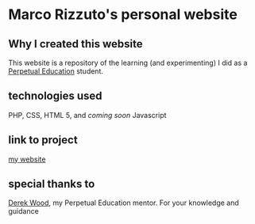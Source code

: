 # Marco Rizzuto's personal website

## Why I created this website
This website is a repository of the learning (and experimenting) I did as a [Perpetual Education](https://perpetual.education) student. 

## technologies used
PHP, CSS, HTML 5, and *coming soon* Javascript

## link to project
[my website](https://peprojects.dev/alpha-1/mprizzuto/)

## special thanks to 
[Derek Wood](https://github.com/sheriffderek), my Perpetual Education mentor. For your knowledge and guidance
